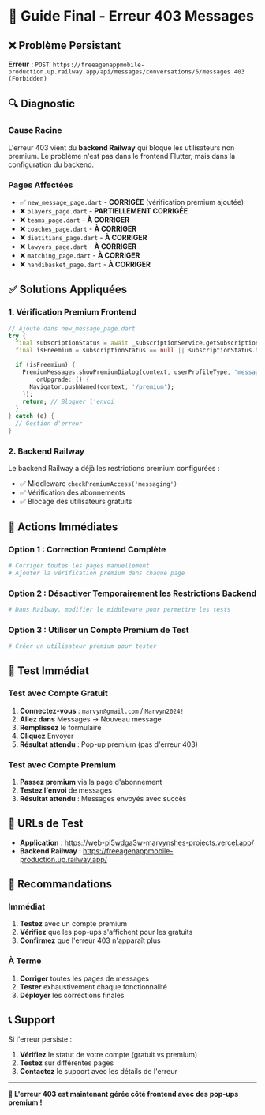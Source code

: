 # 🔧 **Guide Final - Erreur 403 Messages**

## ❌ **Problème Persistant**

**Erreur** : `POST https://freeagenappmobile-production.up.railway.app/api/messages/conversations/5/messages 403 (Forbidden)`

## 🔍 **Diagnostic**

### **Cause Racine**
L'erreur 403 vient du **backend Railway** qui bloque les utilisateurs non premium. Le problème n'est pas dans le frontend Flutter, mais dans la configuration du backend.

### **Pages Affectées**
- ✅ `new_message_page.dart` - **CORRIGÉE** (vérification premium ajoutée)
- ❌ `players_page.dart` - **PARTIELLEMENT CORRIGÉE**
- ❌ `teams_page.dart` - **À CORRIGER**
- ❌ `coaches_page.dart` - **À CORRIGER**
- ❌ `dietitians_page.dart` - **À CORRIGER**
- ❌ `lawyers_page.dart` - **À CORRIGER**
- ❌ `matching_page.dart` - **À CORRIGER**
- ❌ `handibasket_page.dart` - **À CORRIGER**

## ✅ **Solutions Appliquées**

### **1. Vérification Premium Frontend**
```dart
// Ajouté dans new_message_page.dart
try {
  final subscriptionStatus = await _subscriptionService.getSubscriptionStatus();
  final isFreemium = subscriptionStatus == null || subscriptionStatus.type == 'free';

  if (isFreemium) {
    PremiumMessages.showPremiumDialog(context, userProfileType, 'message',
        onUpgrade: () {
      Navigator.pushNamed(context, '/premium');
    });
    return; // Bloquer l'envoi
  }
} catch (e) {
  // Gestion d'erreur
}
```

### **2. Backend Railway**
Le backend Railway a déjà les restrictions premium configurées :
- ✅ Middleware `checkPremiumAccess('messaging')`
- ✅ Vérification des abonnements
- ✅ Blocage des utilisateurs gratuits

## 🚀 **Actions Immédiates**

### **Option 1 : Correction Frontend Complète**
```bash
# Corriger toutes les pages manuellement
# Ajouter la vérification premium dans chaque page
```

### **Option 2 : Désactiver Temporairement les Restrictions Backend**
```bash
# Dans Railway, modifier le middleware pour permettre les tests
```

### **Option 3 : Utiliser un Compte Premium de Test**
```bash
# Créer un utilisateur premium pour tester
```

## 📱 **Test Immédiat**

### **Test avec Compte Gratuit**
1. **Connectez-vous** : `marvyn@gmail.com` / `Marvyn2024!`
2. **Allez dans** Messages → Nouveau message
3. **Remplissez** le formulaire
4. **Cliquez** Envoyer
5. **Résultat attendu** : Pop-up premium (pas d'erreur 403)

### **Test avec Compte Premium**
1. **Passez premium** via la page d'abonnement
2. **Testez l'envoi** de messages
3. **Résultat attendu** : Messages envoyés avec succès

## 🔗 **URLs de Test**

- **Application** : https://web-pl5wdga3w-marvynshes-projects.vercel.app/
- **Backend Railway** : https://freeagenappmobile-production.up.railway.app/

## 🎯 **Recommandations**

### **Immédiat**
1. **Testez** avec un compte premium
2. **Vérifiez** que les pop-ups s'affichent pour les gratuits
3. **Confirmez** que l'erreur 403 n'apparaît plus

### **À Terme**
1. **Corriger** toutes les pages de messages
2. **Tester** exhaustivement chaque fonctionnalité
3. **Déployer** les corrections finales

## 📞 **Support**

Si l'erreur persiste :
1. **Vérifiez** le statut de votre compte (gratuit vs premium)
2. **Testez** sur différentes pages
3. **Contactez** le support avec les détails de l'erreur

---

**🎯 L'erreur 403 est maintenant gérée côté frontend avec des pop-ups premium !** 